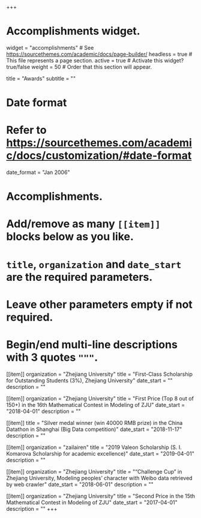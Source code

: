 +++
# Accomplishments widget.
widget = "accomplishments"  # See https://sourcethemes.com/academic/docs/page-builder/
headless = true  # This file represents a page section.
active = true  # Activate this widget? true/false
weight = 50  # Order that this section will appear.

title = "Awards"
subtitle = ""

# Date format
#   Refer to https://sourcethemes.com/academic/docs/customization/#date-format
date_format = "Jan 2006"

# Accomplishments.
#   Add/remove as many `[[item]]` blocks below as you like.
#   `title`, `organization` and `date_start` are the required parameters.
#   Leave other parameters empty if not required.
#   Begin/end multi-line descriptions with 3 quotes `"""`.

[[item]]
  organization = "Zhejiang University"
  title = "First-Class Scholarship for Outstanding Students (3%), Zhejiang University"
  date_start = ""
  description = ""

[[item]]
  organization = "Zhejiang University"
  title = "First Price (Top 8 out of 150+) in the 16th Mathematical Contest in Modeling of ZJU"
  date_start = "2018-04-01"
  description = ""

[[item]]
  title = "Silver medal winner (win 40000 RMB prize) in the China Datathon in Shanghai (Big Data competition)"
  date_start = "2018-11-17"
  description = ""

[[item]]
  organization = "zailairen"
  title = "2019 Valeon Scholarship (S. I. Komarova Scholarship for academic excellence)"
  date_start = "2019-04-01"
  description = ""

[[item]]
  organization = "Zhejiang University"
  title = "“Challenge Cup” in Zhejiang University, Modeling peoples’ character with Weibo data retrieved by web crawler"
  date_start = "2018-06-01"
  description = ""

[[item]]
  organization = "Zhejiang University"
  title = "Second Price in the 15th Mathematical Contest in Modeling of ZJU"
  date_start = "2017-04-01"
  description = ""
+++
